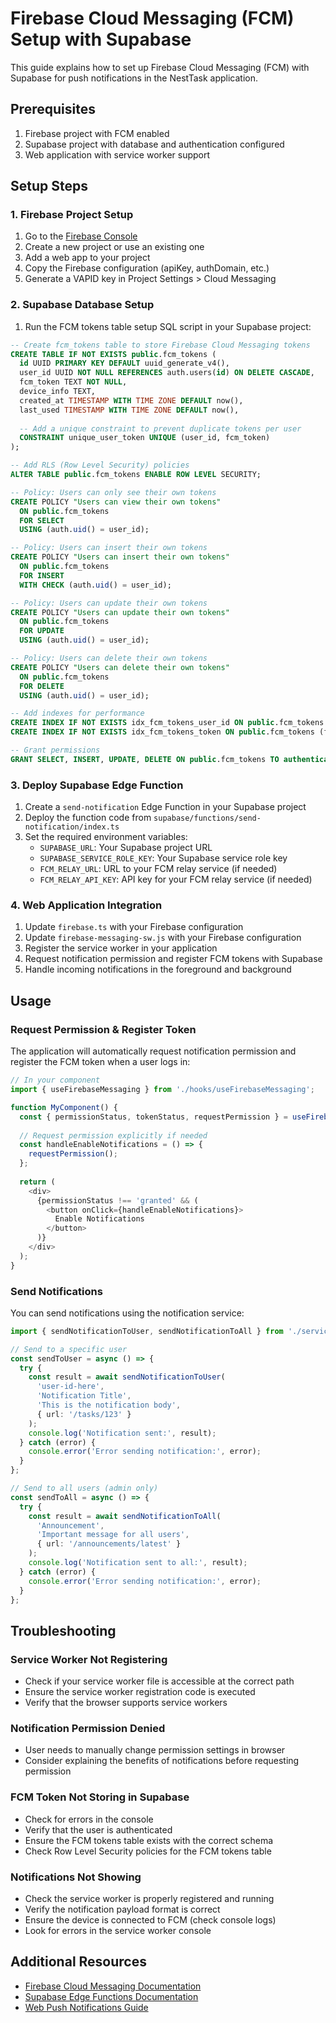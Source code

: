 # Firebase Cloud Messaging (FCM) Setup with Supabase

This guide explains how to set up Firebase Cloud Messaging (FCM) with Supabase for push notifications in the NestTask application.

## Prerequisites

1. Firebase project with FCM enabled
2. Supabase project with database and authentication configured
3. Web application with service worker support

## Setup Steps

### 1. Firebase Project Setup

1. Go to the [Firebase Console](https://console.firebase.google.com/)
2. Create a new project or use an existing one
3. Add a web app to your project
4. Copy the Firebase configuration (apiKey, authDomain, etc.)
5. Generate a VAPID key in Project Settings > Cloud Messaging

### 2. Supabase Database Setup

1. Run the FCM tokens table setup SQL script in your Supabase project:

```sql
-- Create fcm_tokens table to store Firebase Cloud Messaging tokens
CREATE TABLE IF NOT EXISTS public.fcm_tokens (
  id UUID PRIMARY KEY DEFAULT uuid_generate_v4(),
  user_id UUID NOT NULL REFERENCES auth.users(id) ON DELETE CASCADE,
  fcm_token TEXT NOT NULL,
  device_info TEXT,
  created_at TIMESTAMP WITH TIME ZONE DEFAULT now(),
  last_used TIMESTAMP WITH TIME ZONE DEFAULT now(),
  
  -- Add a unique constraint to prevent duplicate tokens per user
  CONSTRAINT unique_user_token UNIQUE (user_id, fcm_token)
);

-- Add RLS (Row Level Security) policies
ALTER TABLE public.fcm_tokens ENABLE ROW LEVEL SECURITY;

-- Policy: Users can only see their own tokens
CREATE POLICY "Users can view their own tokens" 
  ON public.fcm_tokens
  FOR SELECT 
  USING (auth.uid() = user_id);

-- Policy: Users can insert their own tokens
CREATE POLICY "Users can insert their own tokens" 
  ON public.fcm_tokens
  FOR INSERT 
  WITH CHECK (auth.uid() = user_id);

-- Policy: Users can update their own tokens
CREATE POLICY "Users can update their own tokens" 
  ON public.fcm_tokens
  FOR UPDATE 
  USING (auth.uid() = user_id);

-- Policy: Users can delete their own tokens
CREATE POLICY "Users can delete their own tokens" 
  ON public.fcm_tokens
  FOR DELETE 
  USING (auth.uid() = user_id);

-- Add indexes for performance
CREATE INDEX IF NOT EXISTS idx_fcm_tokens_user_id ON public.fcm_tokens (user_id);
CREATE INDEX IF NOT EXISTS idx_fcm_tokens_token ON public.fcm_tokens (fcm_token);

-- Grant permissions
GRANT SELECT, INSERT, UPDATE, DELETE ON public.fcm_tokens TO authenticated;
```

### 3. Deploy Supabase Edge Function

1. Create a `send-notification` Edge Function in your Supabase project
2. Deploy the function code from `supabase/functions/send-notification/index.ts`
3. Set the required environment variables:
   - `SUPABASE_URL`: Your Supabase project URL
   - `SUPABASE_SERVICE_ROLE_KEY`: Your Supabase service role key
   - `FCM_RELAY_URL`: URL to your FCM relay service (if needed)
   - `FCM_RELAY_API_KEY`: API key for your FCM relay service (if needed)

### 4. Web Application Integration

1. Update `firebase.ts` with your Firebase configuration
2. Update `firebase-messaging-sw.js` with your Firebase configuration
3. Register the service worker in your application
4. Request notification permission and register FCM tokens with Supabase
5. Handle incoming notifications in the foreground and background

## Usage

### Request Permission & Register Token

The application will automatically request notification permission and register the FCM token when a user logs in:

```typescript
// In your component
import { useFirebaseMessaging } from './hooks/useFirebaseMessaging';

function MyComponent() {
  const { permissionStatus, tokenStatus, requestPermission } = useFirebaseMessaging();
  
  // Request permission explicitly if needed
  const handleEnableNotifications = () => {
    requestPermission();
  };
  
  return (
    <div>
      {permissionStatus !== 'granted' && (
        <button onClick={handleEnableNotifications}>
          Enable Notifications
        </button>
      )}
    </div>
  );
}
```

### Send Notifications

You can send notifications using the notification service:

```typescript
import { sendNotificationToUser, sendNotificationToAll } from './services/notificationService';

// Send to a specific user
const sendToUser = async () => {
  try {
    const result = await sendNotificationToUser(
      'user-id-here',
      'Notification Title',
      'This is the notification body',
      { url: '/tasks/123' }
    );
    console.log('Notification sent:', result);
  } catch (error) {
    console.error('Error sending notification:', error);
  }
};

// Send to all users (admin only)
const sendToAll = async () => {
  try {
    const result = await sendNotificationToAll(
      'Announcement',
      'Important message for all users',
      { url: '/announcements/latest' }
    );
    console.log('Notification sent to all:', result);
  } catch (error) {
    console.error('Error sending notification:', error);
  }
};
```

## Troubleshooting

### Service Worker Not Registering

- Check if your service worker file is accessible at the correct path
- Ensure the service worker registration code is executed
- Verify that the browser supports service workers

### Notification Permission Denied

- User needs to manually change permission settings in browser
- Consider explaining the benefits of notifications before requesting permission

### FCM Token Not Storing in Supabase

- Check for errors in the console
- Verify that the user is authenticated
- Ensure the FCM tokens table exists with the correct schema
- Check Row Level Security policies for the FCM tokens table

### Notifications Not Showing

- Check the service worker is properly registered and running
- Verify the notification payload format is correct
- Ensure the device is connected to FCM (check console logs)
- Look for errors in the service worker console

## Additional Resources

- [Firebase Cloud Messaging Documentation](https://firebase.google.com/docs/cloud-messaging)
- [Supabase Edge Functions Documentation](https://supabase.com/docs/guides/functions)
- [Web Push Notifications Guide](https://web.dev/articles/push-notifications-overview) 